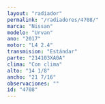 ```yaml
---
layout: "radiador"
permalink: "/radiadores/4708/"
marca: "Nissan"
modelo: "Urvan"
ano: "2017"
motor: "L4 2.4"
transmision: "Estándar"
parte: "214103XA0A"
clima: "Con clima"
alto: "14 1/8"
ancho: "21 7/16"
observaciones: ""
id: "4708"
---
```


